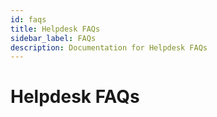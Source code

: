 ```yaml
---
id: faqs
title: Helpdesk FAQs
sidebar_label: FAQs
description: Documentation for Helpdesk FAQs
---
```


# Helpdesk FAQs
